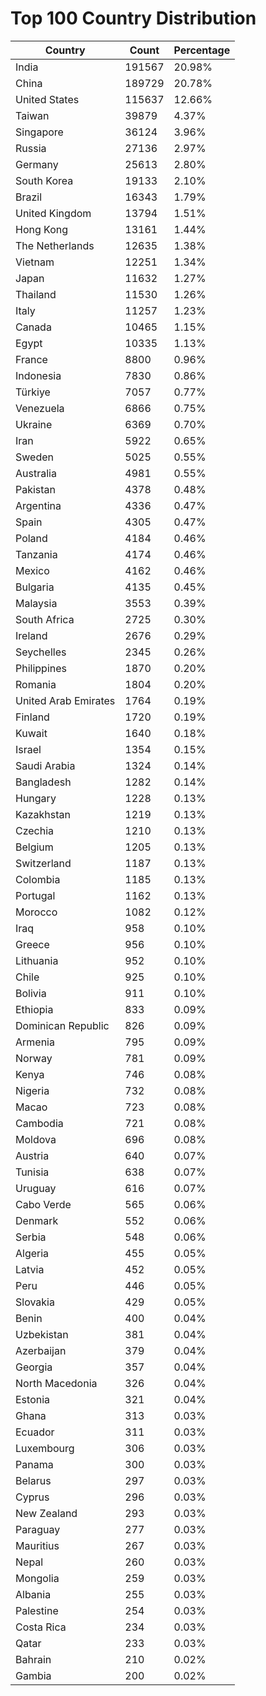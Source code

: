 # Top 100 Country Distribution
| Country | Count | Percentage |
|----|----|----|
| India | 191567 | 20.98% |
| China | 189729 | 20.78% |
| United States | 115637 | 12.66% |
| Taiwan | 39879 | 4.37% |
| Singapore | 36124 | 3.96% |
| Russia | 27136 | 2.97% |
| Germany | 25613 | 2.80% |
| South Korea | 19133 | 2.10% |
| Brazil | 16343 | 1.79% |
| United Kingdom | 13794 | 1.51% |
| Hong Kong | 13161 | 1.44% |
| The Netherlands | 12635 | 1.38% |
| Vietnam | 12251 | 1.34% |
| Japan | 11632 | 1.27% |
| Thailand | 11530 | 1.26% |
| Italy | 11257 | 1.23% |
| Canada | 10465 | 1.15% |
| Egypt | 10335 | 1.13% |
| France | 8800 | 0.96% |
| Indonesia | 7830 | 0.86% |
| Türkiye | 7057 | 0.77% |
| Venezuela | 6866 | 0.75% |
| Ukraine | 6369 | 0.70% |
| Iran | 5922 | 0.65% |
| Sweden | 5025 | 0.55% |
| Australia | 4981 | 0.55% |
| Pakistan | 4378 | 0.48% |
| Argentina | 4336 | 0.47% |
| Spain | 4305 | 0.47% |
| Poland | 4184 | 0.46% |
| Tanzania | 4174 | 0.46% |
| Mexico | 4162 | 0.46% |
| Bulgaria | 4135 | 0.45% |
| Malaysia | 3553 | 0.39% |
| South Africa | 2725 | 0.30% |
| Ireland | 2676 | 0.29% |
| Seychelles | 2345 | 0.26% |
| Philippines | 1870 | 0.20% |
| Romania | 1804 | 0.20% |
| United Arab Emirates | 1764 | 0.19% |
| Finland | 1720 | 0.19% |
| Kuwait | 1640 | 0.18% |
| Israel | 1354 | 0.15% |
| Saudi Arabia | 1324 | 0.14% |
| Bangladesh | 1282 | 0.14% |
| Hungary | 1228 | 0.13% |
| Kazakhstan | 1219 | 0.13% |
| Czechia | 1210 | 0.13% |
| Belgium | 1205 | 0.13% |
| Switzerland | 1187 | 0.13% |
| Colombia | 1185 | 0.13% |
| Portugal | 1162 | 0.13% |
| Morocco | 1082 | 0.12% |
| Iraq | 958 | 0.10% |
| Greece | 956 | 0.10% |
| Lithuania | 952 | 0.10% |
| Chile | 925 | 0.10% |
| Bolivia | 911 | 0.10% |
| Ethiopia | 833 | 0.09% |
| Dominican Republic | 826 | 0.09% |
| Armenia | 795 | 0.09% |
| Norway | 781 | 0.09% |
| Kenya | 746 | 0.08% |
| Nigeria | 732 | 0.08% |
| Macao | 723 | 0.08% |
| Cambodia | 721 | 0.08% |
| Moldova | 696 | 0.08% |
| Austria | 640 | 0.07% |
| Tunisia | 638 | 0.07% |
| Uruguay | 616 | 0.07% |
| Cabo Verde | 565 | 0.06% |
| Denmark | 552 | 0.06% |
| Serbia | 548 | 0.06% |
| Algeria | 455 | 0.05% |
| Latvia | 452 | 0.05% |
| Peru | 446 | 0.05% |
| Slovakia | 429 | 0.05% |
| Benin | 400 | 0.04% |
| Uzbekistan | 381 | 0.04% |
| Azerbaijan | 379 | 0.04% |
| Georgia | 357 | 0.04% |
| North Macedonia | 326 | 0.04% |
| Estonia | 321 | 0.04% |
| Ghana | 313 | 0.03% |
| Ecuador | 311 | 0.03% |
| Luxembourg | 306 | 0.03% |
| Panama | 300 | 0.03% |
| Belarus | 297 | 0.03% |
| Cyprus | 296 | 0.03% |
| New Zealand | 293 | 0.03% |
| Paraguay | 277 | 0.03% |
| Mauritius | 267 | 0.03% |
| Nepal | 260 | 0.03% |
| Mongolia | 259 | 0.03% |
| Albania | 255 | 0.03% |
| Palestine | 254 | 0.03% |
| Costa Rica | 234 | 0.03% |
| Qatar | 233 | 0.03% |
| Bahrain | 210 | 0.02% |
| Gambia | 200 | 0.02% |
